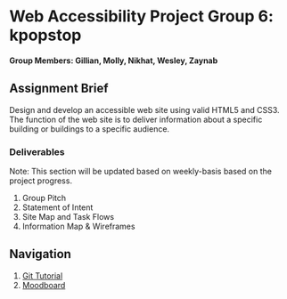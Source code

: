 # Web Accessibility Project Group 6: kpopstop
#### Group Members: Gillian, Molly, Nikhat, Wesley, Zaynab

## Assignment Brief

Design and develop an accessible web site using valid HTML5 and CSS3. The function of the web site is to deliver information about a specific building or buildings to a specific audience. 

### Deliverables

Note: This section will be updated based on weekly-basis based on the project progress.

1. Group Pitch
2. Statement of Intent
3. Site Map and Task Flows
4. Information Map & Wireframes


## Navigation

1. [Git Tutorial](https://github.com/hyang-gi/kpopstop/blob/main/gitTutorial.md)
2. [Moodboard](https://www.behance.net/collection/201614019/Authoring-Project)
